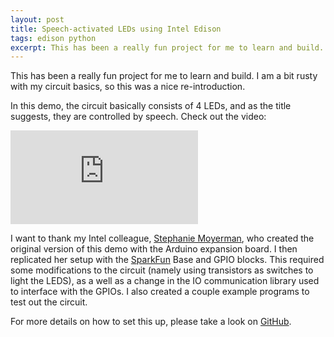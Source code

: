 ```yaml
---
layout: post
title: Speech-activated LEDs using Intel Edison
tags: edison python
excerpt: This has been a really fun project for me to learn and build. I am a bit rusty with my circuit basics, so this was a nice re-introduction....
---
```


This has been a really fun project for me to learn and build. I am a bit rusty with my circuit basics, so this was a nice re-introduction.

In this demo, the circuit basically consists of 4 LEDs, and as the title suggests, they are controlled by speech. Check out the video:

<div class="mb-3">
  <div class="embed-responsive embed-responsive-16by9">
    <iframe class="embed-responsive-item" src="https://www.youtube.com/embed/kVTV_qZtwlY" frameborder="0" allowfullscreen=""></iframe>
  </div>
</div>

I want to thank my Intel colleague, [Stephanie Moyerman](https://github.com/smoyerman), who created the original version of this demo with the Arduino expansion board. I then replicated her setup with the [SparkFun](https://www.sparkfun.com/categories/272) Base and GPIO blocks. This required some modifications to the circuit (namely using transistors as switches to light the LEDS), as a well as a change in the IO communication library used to interface with the GPIOs. I also created a couple example programs to test out the circuit.

For more details on how to set this up, please take a look on [GitHub](https://github.com/drejkim/led-speech-edison).
